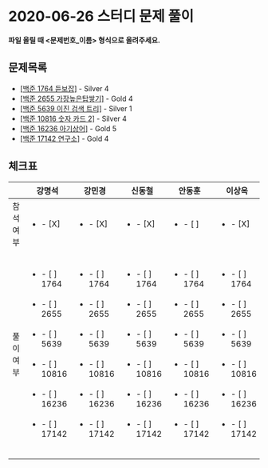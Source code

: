 # 2020-06-26 스터디 문제 풀이

**파일 올릴 때 <문제번호_이름> 형식으로 올려주세요.**



## 문제목록

- [[백준 1764 듣보잡]](https://www.acmicpc.net/problem/17142) - Silver 4
- [[백준 2655 가장높은탑쌓기]](https://www.acmicpc.net/problem/2655) - Gold 4
- [[백준 5639 이진 검색 트리]](https://www.acmicpc.net/problem/5639) - Silver 1
- [[백준 10816 숫자 카드 2]](https://www.acmicpc.net/problem/10816) - Silver 4
- [[백준 16236 아기상어]](https://www.acmicpc.net/problem/16236) - Gold 5
- [[백준 17142  연구소]](https://www.acmicpc.net/problem/17142) - Gold 4



## 체크표

|           | 강명석                                                       | 강민경                                                       | 신동철                                                       | 안동훈                                                       | 이상옥                                                       | 진예진                                                       |
| --------- | ------------------------------------------------------------ | ------------------------------------------------------------ | ------------------------------------------------------------ | ------------------------------------------------------------ | ------------------------------------------------------------ | ------------------------------------------------------------ |
| 참석여부  | <ul><li>- [X] </li></ul>                                     | <ul><li>- [X] </li></ul>                                     | <ul><li>- [X] </li></ul>                                     | <ul><li>- [ ] </li></ul>                                     | <ul><li>- [X] </li></ul>                                     | <ul><li>- [X] </li></ul>                                     |
| 풀이 여부 | <ul><br/>    <li>- [ ] 1764</li><br/>    <li>- [ ] 2655</li><br/>	<li>- [ ] 5639</li><br/>    <li>- [ ] 10816</li><br/>    <li>- [ ] 16236</li><br/>    <li>- [ ] 17142</li><br/></ul> | <ul><br/>    <li>- [ ] 1764</li><br/>    <li>- [ ] 2655</li><br/>	<li>- [ ] 5639</li><br/>    <li>- [ ] 10816</li><br/>    <li>- [ ] 16236</li><br/>    <li>- [ ] 17142</li><br/></ul> | <ul><br/>    <li>- [ ] 1764</li><br/>    <li>- [ ] 2655</li><br/>	<li>- [ ] 5639</li><br/>    <li>- [ ] 10816</li><br/>    <li>- [ ] 16236</li><br/>    <li>- [ ] 17142</li><br/></ul> | <ul><br/>    <li>- [ ] 1764</li><br/>    <li>- [ ] 2655</li><br/>	<li>- [ ] 5639</li><br/>    <li>- [ ] 10816</li><br/>    <li>- [ ] 16236</li><br/>    <li>- [ ] 17142</li><br/></ul> | <ul><br/>    <li>- [ ] 1764</li><br/>    <li>- [ ] 2655</li><br/>	<li>- [ ] 5639</li><br/>    <li>- [ ] 10816</li><br/>    <li>- [ ] 16236</li><br/>    <li>- [ ] 17142</li><br/></ul> | <ul><br/>    <li>- [ ] 1764</li><br/>    <li>- [ ] 2655</li><br/>	<li>- [ ] 5639</li><br/>    <li>- [ ] 10816</li><br/>    <li>- [ ] 16236</li><br/>    <li>- [ ] 17142</li><br/></ul> |
